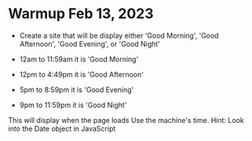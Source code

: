 # Warmup Feb 13, 2023

- Create a site that will be display either
'Good Morning', 'Good Afternoon', 'Good Evening', or 'Good Night'

- 12am to 11:59am it is 'Good Morning'
- 12pm to 4:49pm it is 'Good Afternoon'
- 5pm to 8:59pm it is 'Good Evening'
- 9pm to 11:59pm it is 'Good Night' 

This will display when the page loads
Use the machine's time. 
Hint: Look into the Date object in JavaScript
